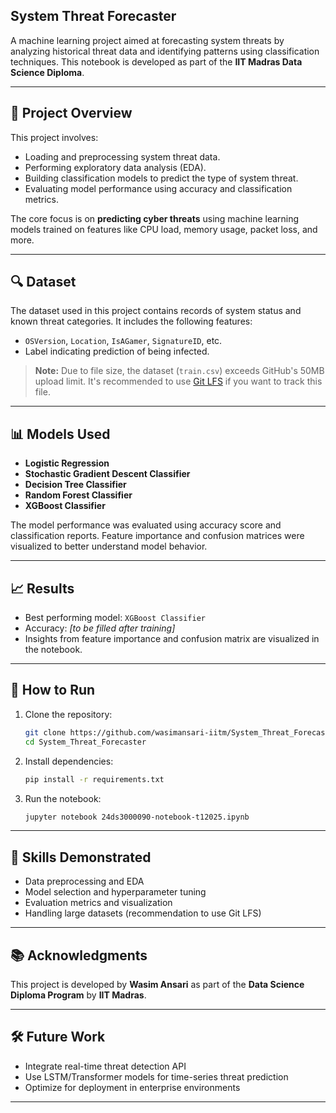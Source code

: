 ## System Threat Forecaster

A machine learning project aimed at forecasting system threats by analyzing historical threat data and identifying patterns using classification techniques. This notebook is developed as part of the **IIT Madras Data Science Diploma**.

---

## 📌 Project Overview

This project involves:

- Loading and preprocessing system threat data.
- Performing exploratory data analysis (EDA).
- Building classification models to predict the type of system threat.
- Evaluating model performance using accuracy and classification metrics.

The core focus is on **predicting cyber threats** using machine learning models trained on features like CPU load, memory usage, packet loss, and more.

---

## 🔍 Dataset

The dataset used in this project contains records of system status and known threat categories. It includes the following features:

- `OSVersion`, `Location`, `IsAGamer`, `SignatureID`, etc.
- Label indicating prediction of being infected.

> **Note:** Due to file size, the dataset (`train.csv`) exceeds GitHub's 50MB upload limit. It's recommended to use [Git LFS](https://git-lfs.github.com/) if you want to track this file.

---

## 📊 Models Used

- **Logistic Regression**
- **Stochastic Gradient Descent Classifier**
- **Decision Tree Classifier**
- **Random Forest Classifier**
- **XGBoost Classifier**

The model performance was evaluated using accuracy score and classification reports. Feature importance and confusion matrices were visualized to better understand model behavior.

---

## 📈 Results

- Best performing model: `XGBoost Classifier`
- Accuracy: *[to be filled after training]*
- Insights from feature importance and confusion matrix are visualized in the notebook.

---

## 🚀 How to Run

1. Clone the repository:
   ```bash
   git clone https://github.com/wasimansari-iitm/System_Threat_Forecaster.git
   cd System_Threat_Forecaster
   ```

2. Install dependencies:
   ```bash
   pip install -r requirements.txt
   ```

3. Run the notebook:
   ```bash
   jupyter notebook 24ds3000090-notebook-t12025.ipynb
   ```

---

## 🧠 Skills Demonstrated

- Data preprocessing and EDA
- Model selection and hyperparameter tuning
- Evaluation metrics and visualization
- Handling large datasets (recommendation to use Git LFS)

---

## 📚 Acknowledgments

This project is developed by **Wasim Ansari** as part of the **Data Science Diploma Program** by **IIT Madras**.

---

## 🛠️ Future Work

- Integrate real-time threat detection API
- Use LSTM/Transformer models for time-series threat prediction
- Optimize for deployment in enterprise environments

---